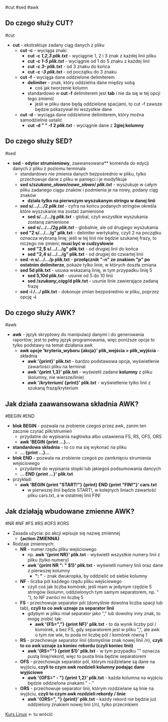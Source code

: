 #cut #sed #awk

## Do czego służy CUT?
#cut 
- **cut** - ekstraktuje zadany ciąg danych z pliku
	- **cut -c** - wyciąga znaki
		- **cut -c *1,2,3* *plik.txt*** - wyciągnie 1, 2 i 3 znak z każdej linii pliku
		- **cut -c *1-5* *plik.txt*** - wyciągnie od 1 do 5 znaku z każdej linii
		- **cut -c *3-* *plik.txt*** - od 3 znaku do końca
		- **cut -c *-3* *plik.txt*** - od początku do 3 znaku
	- **cut -f** - wyciąga dane oddzielone delimiterem
		- **delimiter** - znak, który oddzielna dane między sobą
			- coś jak tworzenie kolumn
		- standardowo w **cut -f** delimiterem jest **tab** i nie da się w tej opcji tego zmienić
			- jeśli w pliku dane będą oddzielone spacjami, to cut -f zawsze będzie pokazywał mi wszystkie dane
	- **cut -d** - wyciąga dane oddzielone delimiterem, który można samodzielnie ustalić
		- **cut -d  " " -f 2 *plik.txt*** - wyciągnie dane z **2giej kolumny**

## Do czego służy SED?
#sed 
- **sed** - **edytor strumieniowy**, zaawansowana** komenda do edycji danych z pliku z poziomu terminala
	- standardowo nie zmienia danych bezpośrednio w pliku, tylko przechowuje dane z pliku w pamięci i je modyfikuje
	- **sed s/*szukane_słowo*/*nowe_słowo*/ *plik.txt*** - wyszukuje w całym pliku zadanego ciągu znaków i podmienia je na nowy, podany ciąg znaków
		- **działa tylko na pierwszym wyszukanym stringu w danej linii**
	- **sed s/.../.../2 *plik.txt*** - cyfra na końcu podanych stringów określa które wyszukanie ma zostać zamienione
		- **sed s/.../.../g *plik.txt*** - global, czyli wszystkie wyszukania zostaną zamienione
		- **sed s/.../.../2g *plik.txt*** - globalnie, ale od drugiego wyszukania
	- **sed "2 s/.../.../g" plik.txt** - delimiter wertykalny, czyli 2 na początku oznacza wybraną linię; jeśli w tej linii nie będzie szukanej frazy, to niczego nie zmieni; **musi być w cudzysłowie**
		- **sed "2,$ s/.../.../g" plik.txt** - od drugiej linii do końca
		- **sed "2,4 s/.../.../g" plik.txt** - od drugiej do czwartej linii
	- **sed -n s/.../.../p plik.txt** - **przełącznik "-n" ze znakiem "p" po ostatnim delimiterze**, pokaże tylko linie, w których doszła zmiana
	- **sed 5d plik.txt** - usuwa wskazaną linię, w tym przypadku linię 5
		- **sed 5,10d plik.txt** - usunie od 5 do 10 linii
		- **sed /*szukany_ciąg*/d plik.txt** - usunie linie zawierające zadaną frazę
	- **sed -i /.../ plik.txt** - dokonuje zmian bezpośrednio w pliku, poprzez opcję **-i**

## Do czego służy AWK?
#awk 
- **awk** - język skryptowy do manipulacji danymi i do generowania raportów; jest to pełny język programowania, więc poniższe opcje to tylko podstawy na temat działania awk
	- **awk opcje 'kryteria_wyboru {akcja}' plik_wejścia > plik_wyjścia** -  składnia
		- **awk '{print}' plik.txt** - bardzo podstawowa opcja, wyświetlenie zawartości pliku na terminal
		- **awk '{print $1,$3}' plik.txt** - wyświetli zadane **kolumny** z pliku (kolumny, nie wiersze/linie)
		- **awk '/*kryterium*/ {print}' plik.txt** - wyświetlenie tylko linii z szukaną frazą/kryterium

## Jak działa zaawansowana składnia AWK?
#BEGIN #END
- **blok BEGIN** - pozwala na zrobienie czegoś przez awk, zanim ten zacznie czytać plik/strumień
	- przydatne do wypisania nagłówka albo ustawienia FS, RS, OFS, ORS
	- **awk 'BEGIN {print ...}...**
- **standardowa składnia** - to co ma się wykonać na pliku
	- **... {print ...}...**
- **blok END** - pozwala na zrobienie czegoś po zamknięciu strumienia wejściowego
	- przydatne do wypisania stopki lub jakiegoś podsumowania dancych
	- **... END {print ...}' plik.txt**
- przykład:
	- **awk 'BEGIN {print "START!"} {print} END {print "FIN!"}' cars.txt**
		- w pierwszej linii będzie START!, w kolejnych liniach zawartość pliku cars.txt, a w ostatniej linii FIN!

## Jak działają wbudowane zmienne AWK?
#NR #NF #FS #RS #OFS #ORS
- Zasada użycia: po akcji wpisuje się nazwę zmiennej
	- **{action ZMIENNA}**
- Rodzaje zmiennych:
	- **NR** - numer rzędu pliku wejściowego
		- np. **awk '{print NR}' plik.txt** - wyświetli wszystkie numery linii z pliku (tylko numery)
		- **awk '{print NR ": " $1}' plik.txt** - wyświetli numery linii oraz dane z pierwszej kolumny
			- **": "** - znak dwukropka, by oddzielić od siebie kolumny
	- **NF** - liczba pól każdego rzędu pliku wejściowego
		- czyli coś jak liczba komórek; jeśli mam w jedynym rzędzie 5 stringów (kolumn, oddzielonych tym samym separatorem, np. " "), to NF zwróci mi liczbę 5
	- **FS** - przechowuje separator pól (domyślnie dowolna liczba spacji lub tab), **czyli to co awk uznaje za separator linii**
		- gdybym w pliku miał separator jako "," lub dowolny inny znak, to mogę zrobić tak:
			- **awk '{FS=","} {print NF}' plik.txt** - to da wynik liczby pól / komórek, a bez FS, gdy separatorem jest w pliku ",", ale awk o tym nie wie, to poda mi liczbę pól / komórek równą 1
	- **RS** - przechowuje separator linii (domyślnie znak nowej linii /n), **czyli to co awk uznaje za koniec rekordu (czyli koniec linii)**
		- **awk '{RS=""} {print $1}' plik.txt** - w tym przypadku "" oznacza pustą linię/rekord, więc to pusta linia będzie separatorem
	- **OFS** - przechowuje separator pól, którym rozdzielane są dane na wyjściu, **czyli to czym awk rozdzieli kolumny podając dane wyjściowe**
		- **awk '{OFS=" - "} {print $1,$2}' plik.txt** - każda kolumna na wyjściu będzie oddzielona znakami " - "
	- **ORS** - przechowuje separator linii, którym rozdzielane są linie na wyjściu, **czyli to czym awk rozdzieli rekordy / linie**
		- **awk '{ORS=", "} {print}' plik.txt** - każdy rekord nie będzie już oddzielony znakiem nowej linii (/n), tylko przecinkiem




[Kurs Linux](https://www.youtube.com/watch?v=_YsT8IGVxAs&list=PLpUS2q-4L9xx9P1SzadLKXGEY30yhVqYu&index=6) <- tu wrócić